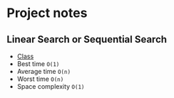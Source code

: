 # Project notes

## Linear Search or Sequential Search

- [Class]()
- Best time `O(1)`
- Average time `O(n)`
- Worst time `O(n)`
- Space complexity `O(1)`
